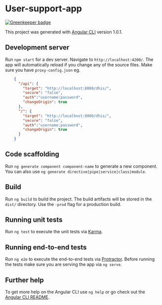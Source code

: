 # User-support-app

[![Greenkeeper badge](https://badges.greenkeeper.io/interactive-apps/user-support-app.svg)](https://greenkeeper.io/)

This project was generated with [Angular CLI](https://github.com/angular/angular-cli) version 1.0.1.

## Development server

Run `npm start` for a dev server. Navigate to `http://localhost:4200/`. The app will automatically reload if you change any of the source files. Make sure you have `proxy-config.json` eg.

```json
    {
      "/api": {
        "target": "http://localhost:8080/dhis/",
        "secure": "false",
        "auth":"username:password",
        "changeOrigin": true
      },
      "/": {
        "target": "http://localhost:8080/dhis/",
        "secure": "false",
        "auth":"username:password",
        "changeOrigin": true
      }
    }

```

## Code scaffolding

Run `ng generate component component-name` to generate a new component. You can also use `ng generate directive|pipe|service|class|module`.

## Build

Run `ng build` to build the project. The build artifacts will be stored in the `dist/` directory. Use the `-prod` flag for a production build.

## Running unit tests

Run `ng test` to execute the unit tests via [Karma](https://karma-runner.github.io).

## Running end-to-end tests

Run `ng e2e` to execute the end-to-end tests via [Protractor](http://www.protractortest.org/).
Before running the tests make sure you are serving the app via `ng serve`.

## Further help

To get more help on the Angular CLI use `ng help` or go check out the [Angular CLI README](https://github.com/angular/angular-cli/blob/master/README.md).
